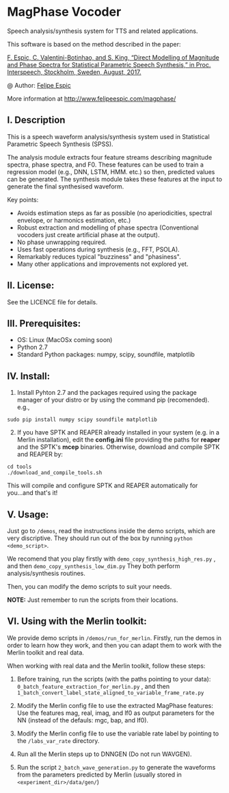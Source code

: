 # MagPhase Vocoder
Speech analysis/synthesis system for TTS and related applications.

This software is based on the method described in the paper:

[F. Espic, C. Valentini-Botinhao, and S. King, “Direct Modelling of Magnitude and Phase Spectra for Statistical Parametric Speech Synthesis,” in Proc. Interspeech, Stockholm, Sweden, August, 2017.](http://www.isca-speech.org/archive/Interspeech_2017/pdfs/1647.PDF)

@ Author: [Felipe Espic](http://felipeespic.com)

More information at http://www.felipeespic.com/magphase/

## I. Description
This is a speech waveform analysis/synthesis system used in Statistical Parametric Speech Synthesis (SPSS).

The analysis module extracts four feature streams describing magnitude spectra, phase spectra, and F0. These features can be used to train a regression model (e.g., DNN, LSTM, HMM. etc.) so then, predicted values can be generated.
The synthesis module takes these features at the input to generate the final synthesised waveform.

Key points:
* Avoids estimation steps as far as possible (no aperiodicities, spectral envelope, or harmonics estimation, etc.)
* Robust extraction and modelling of phase spectra (Conventional vocoders just create artificial phase at the output).
* No phase unwrapping required.
* Uses fast operations during synthesis (e.g., FFT, PSOLA).
* Remarkably reduces typical "buzziness" and "phasiness".
* Many other applications and improvements not explored yet.

## II. License:
See the LICENCE file for details.

## III. Prerequisites:
* OS: Linux (MacOSx coming soon)
* Python 2.7
* Standard Python packages: numpy, scipy, soundfile, matplotlib

## IV. Install:
1. Install Pyhton 2.7 and the packages required using the package manager of your distro or by using the command pip (recomended).
e.g.,
```
sudo pip install numpy scipy soundfile matplotlib
```

2. If you have SPTK and REAPER already installed in your system (e.g. in a Merlin installation), edit the **config.ini** file providing the paths for **reaper** and the SPTK's **mcep** binaries. Otherwise, download and compile SPTK and REAPER by:
```
cd tools
./download_and_compile_tools.sh
```
This will compile and configure SPTK and REAPER automatically for you...and that's it!

## V. Usage:
Just go to ```/demos```, read the instructions inside the demo scripts, which are very discriptive.
They should run out of the box by running ```python <demo_script>```.

We recomend that you play firstly with ```demo_copy_synthesis_high_res.py``` , and then ```demo_copy_synthesis_low_dim.py```
They both perform analysis/synthesis routines.

Then, you can modify the demo scripts to suit your needs.

**NOTE:** Just remember to run the scripts from their locations.

## VI. Using with the Merlin toolkit:
We provide demo scripts  in ```/demos/run_for_merlin```. Firstly, run the demos in order to learn how they work, and then you can adapt them to work with the Merlin toolkit and real data.

When working with real data and the Merlin toolkit, follow these steps:

1. Before training, run the scripts (with the paths pointing to your data): ```0_batch_feature_extraction_for_merlin.py``` , and then ```1_batch_convert_label_state_aligned_to_variable_frame_rate.py```

2. Modify the Merlin config file to use the extracted MagPhase features:
Use the features mag, real, imag, and lf0 as output parameters for the NN (instead of the defauls: mgc, bap, and lf0).

3. Modify the Merlin config file to use the variable rate label by pointing to the ```/labs_var_rate``` directory.

4. Run all the Merlin steps up to DNNGEN (Do not run WAVGEN).

5. Run the script ```2_batch_wave_generation.py``` to generate the waveforms from the parameters predicted by Merlin (usually stored in ```<experiment_dir>/data/gen/```)
